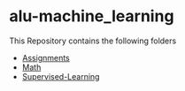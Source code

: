 # alu-machine_learning

This Repository contains the following folders
- [Assignments]()
- [Math]()
- [Supervised-Learning]()
